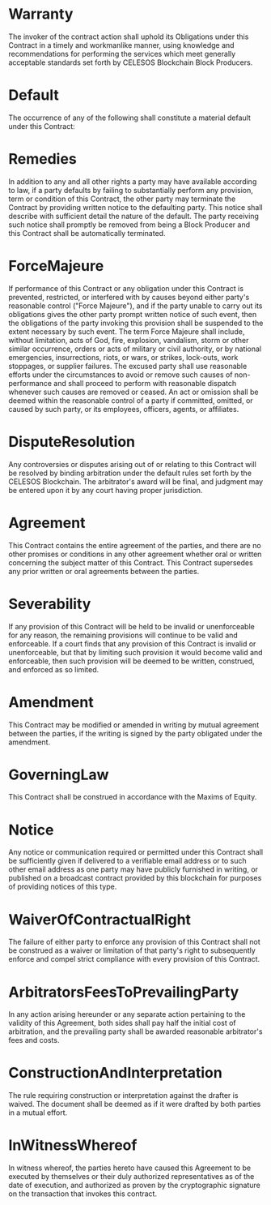 <h1 class="clause">Warranty</h1>
The invoker of the contract action shall uphold its Obligations under this Contract in a timely and workmanlike manner, using knowledge and recommendations for performing the services which meet generally acceptable standards set forth by CELESOS Blockchain Block Producers.

<h1 class="clause">Default</h1>
The occurrence of any of the following shall constitute a material default under this Contract: 

<h1 class="clause">Remedies</h1>
In addition to any and all other rights a party may have available according to law, if a party defaults by failing to substantially perform any provision, term or condition of this Contract, the other party may terminate the Contract by providing written notice to the defaulting party. This notice shall describe with sufficient detail the nature of the default. The party receiving such notice shall promptly be removed from being a Block Producer and this Contract shall be automatically terminated. 
  
<h1 class="clause">ForceMajeure</h1>
If performance of this Contract or any obligation under this Contract is prevented, restricted, or interfered with by causes beyond either party's reasonable control ("Force Majeure"), and if the party unable to carry out its obligations gives the other party prompt written notice of such event, then the obligations of the party invoking this provision shall be suspended to the extent necessary by such event. The term Force Majeure shall include, without limitation, acts of God, fire, explosion, vandalism, storm or other similar occurrence, orders or acts of military or civil authority, or by national emergencies, insurrections, riots, or wars, or strikes, lock-outs, work stoppages, or supplier failures. The excused party shall use reasonable efforts under the circumstances to avoid or remove such causes of non-performance and shall proceed to perform with reasonable dispatch whenever such causes are removed or ceased. An act or omission shall be deemed within the reasonable control of a party if committed, omitted, or caused by such party, or its employees, officers, agents, or affiliates. 
  
<h1 class="clause">DisputeResolution</h1>
Any controversies or disputes arising out of or relating to this Contract will be resolved by binding arbitration under the default rules set forth by the CELESOS Blockchain. The arbitrator's award will be final, and judgment may be entered upon it by any court having proper jurisdiction. 
  
<h1 class="clause">Agreement</h1>
This Contract contains the entire agreement of the parties, and there are no other promises or conditions in any other agreement whether oral or written concerning the subject matter of this Contract. This Contract supersedes any prior written or oral agreements between the parties. 

<h1 class="clause">Severability</h1>
If any provision of this Contract will be held to be invalid or unenforceable for any reason, the remaining provisions will continue to be valid and enforceable. If a court finds that any provision of this Contract is invalid or unenforceable, but that by limiting such provision it would become valid and enforceable, then such provision will be deemed to be written, construed, and enforced as so limited. 

<h1 class="clause">Amendment</h1>
This Contract may be modified or amended in writing by mutual agreement between the parties, if the writing is signed by the party obligated under the amendment. 

<h1 class="clause">GoverningLaw</h1>
This Contract shall be construed in accordance with the Maxims of Equity. 

<h1 class="clause">Notice</h1>
Any notice or communication required or permitted under this Contract shall be sufficiently given if delivered to a verifiable email address or to such other email address as one party may have publicly furnished in writing, or published on a broadcast contract provided by this blockchain for purposes of providing notices of this type. 
<h1 class="clause">WaiverOfContractualRight</h1>
The failure of either party to enforce any provision of this Contract shall not be construed as a waiver or limitation of that party's right to subsequently enforce and compel strict compliance with every provision of this Contract. 

<h1 class="clause">ArbitratorsFeesToPrevailingParty</h1>
In any action arising hereunder or any separate action pertaining to the validity of this Agreement, both sides shall pay half the initial cost of arbitration, and the prevailing party shall be awarded reasonable arbitrator's fees and costs.
  
<h1 class="clause">ConstructionAndInterpretation</h1>
The rule requiring construction or interpretation against the drafter is waived. The document shall be deemed as if it were drafted by both parties in a mutual effort. 
  
<h1 class="clause">InWitnessWhereof</h1>
In witness whereof, the parties hereto have caused this Agreement to be executed by themselves or their duly authorized representatives as of the date of execution, and authorized as proven by the cryptographic signature on the transaction that invokes this contract.
